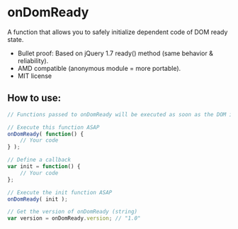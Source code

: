 # onDomReady

A function that allows you to safely initialize dependent code of DOM ready state.

* Bullet proof: Based on jQuery 1.7 ready() method (same behavior & reliability).
* AMD compatible (anonymous module = more portable).
* MIT license

## How to use:

```js
// Functions passed to onDomReady will be executed as soon as the DOM is ready.

// Execute this function ASAP
onDomReady( function() {
    // Your code
} );

// Define a callback
var init = function() {
    // Your code
};

// Execute the init function ASAP
onDomReady( init );

// Get the version of onDomReady (string)
var version = onDomReady.version; // "1.0"
```
